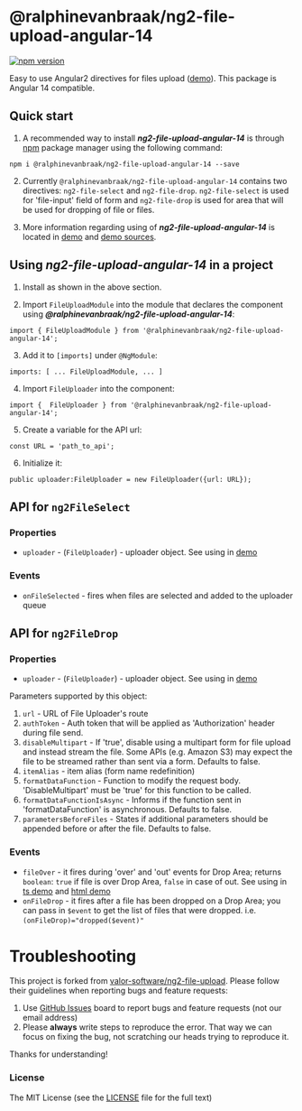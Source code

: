 # @ralphinevanbraak/ng2-file-upload-angular-14
[![npm version](https://badge.fury.io/js/@ralphinevanbraak%2Fng2-file-upload-angular-14.svg)](https://badge.fury.io/js/@ralphinevanbraak%2Fng2-file-upload-angular-14)

Easy to use Angular2 directives for files upload ([demo](http://valor-software.github.io/ng2-file-upload/)).
This package is Angular 14 compatible.

## Quick start

1. A recommended way to install ***ng2-file-upload-angular-14*** is through [npm](https://www.npmjs.com/package/@ralphinevanbraak/ng2-file-upload-angular-14) package manager using the following command:

  `npm i @ralphinevanbraak/ng2-file-upload-angular-14 --save`

2. Currently `@ralphinevanbraak/ng2-file-upload-angular-14` contains two directives: `ng2-file-select` and `ng2-file-drop`. `ng2-file-select` is used for 'file-input' field of form and
  `ng2-file-drop` is used for area that will be used for dropping of file or files.

3. More information regarding using of ***ng2-file-upload-angular-14*** is located in
  [demo](http://valor-software.github.io/ng2-file-upload/) and [demo sources](https://github.com/valor-software/ng2-file-upload/tree/master/demo).

## Using ***ng2-file-upload-angular-14*** in a project

1. Install as shown in the above section.

2. Import `FileUploadModule` into the module that declares the component using ***@ralphinevanbraak/ng2-file-upload-angular-14***:

```import { FileUploadModule } from '@ralphinevanbraak/ng2-file-upload-angular-14';```

3. Add it to `[imports]` under `@NgModule`:

```imports: [ ... FileUploadModule, ... ]```

4. Import `FileUploader` into the component:

```import {  FileUploader } from '@ralphinevanbraak/ng2-file-upload-angular-14';```

5. Create a variable for the API url:

```const URL = 'path_to_api';```

6. Initialize it:

```public uploader:FileUploader = new FileUploader({url: URL}); ```

## API for `ng2FileSelect`

### Properties

  - `uploader` - (`FileUploader`) - uploader object. See using in [demo](https://github.com/valor-software/ng2-file-upload/blob/master/demo/components/file-upload/simple-demo.ts)

### Events
 - `onFileSelected` - fires when files are selected and added to the uploader queue

## API for `ng2FileDrop`

### Properties

  - `uploader` - (`FileUploader`) - uploader object. See using in [demo](https://github.com/valor-software/ng2-file-upload/blob/master/demo/components/file-upload/simple-demo.ts)

  Parameters supported by this object:

  1. `url` - URL of File Uploader's route
  2. `authToken` - Auth token that will be applied as 'Authorization' header during file send.
  3. `disableMultipart` - If 'true', disable using a multipart form for file upload and instead stream the file. Some APIs (e.g. Amazon S3) may expect the file to be streamed rather than sent via a form. Defaults to false.
  4. `itemAlias` - item alias (form name redefinition)
  5. `formatDataFunction` - Function to modify the request body. 'DisableMultipart' must be 'true' for this function to be called.
  6. `formatDataFunctionIsAsync` - Informs if the function sent in 'formatDataFunction' is asynchronous. Defaults to false.
  7. `parametersBeforeFiles` - States if additional parameters should be appended before or after the file. Defaults to false.

### Events

  - `fileOver` - it fires during 'over' and 'out' events for Drop Area; returns `boolean`: `true` if file is over Drop Area, `false` in case of out.
  See using in [ts demo](https://github.com/valor-software/ng2-file-upload/blob/master/demo/components/file-upload/simple-demo.ts) and
  [html demo](https://github.com/valor-software/ng2-file-upload/blob/master/demo/components/file-upload/simple-demo.html)
  - `onFileDrop` - it fires after a file has been dropped on a Drop Area; you can pass in `$event` to get the list of files that were dropped. i.e. `(onFileDrop)="dropped($event)"`

# Troubleshooting

This project is forked from [valor-software/ng2-file-upload](https://github.com/valor-software/ng2-file-upload). Please follow their guidelines when reporting bugs and feature requests:

1. Use [GitHub Issues](https://github.com/valor-software/ng2-file-upload/issues) board to report bugs and feature requests (not our email address)
2. Please **always** write steps to reproduce the error. That way we can focus on fixing the bug, not scratching our heads trying to reproduce it.

Thanks for understanding!

### License

The MIT License (see the [LICENSE](https://github.com/valor-software/ng2-file-upload/blob/master/LICENSE) file for the full text)
